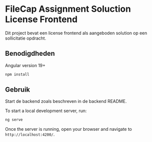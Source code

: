 # FileCap Assignment Soluction License Frontend

Dit project bevat een license frontend als aangeboden solution op een sollicitatie opdracht.

## Benodigdheden

Angular version 19+

```bash
npm install
```

## Gebruik

Start de backend zoals beschreven in de backend README.

To start a local development server, run:

```bash
ng serve
```

Once the server is running, open your browser and navigate to `http://localhost:4200/`.

